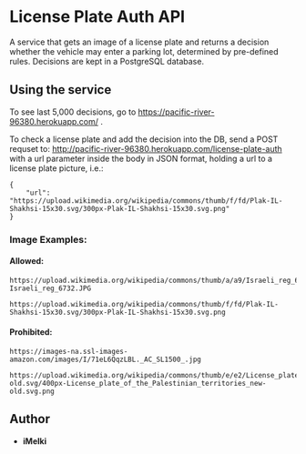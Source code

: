 # License Plate Auth API
A service that gets an image of a license plate and returns a
decision whether the vehicle may enter a parking lot, determined by pre-defined rules.
Decisions are kept in a PostgreSQL database.


## Using the service
To see last 5,000 decisions, go to https://pacific-river-96380.herokuapp.com/  .

To check a license plate and add the decision into the DB, send a POST requset to:
http://pacific-river-96380.herokuapp.com/license-plate-auth
with a url parameter inside the body in JSON format, 
holding a url to a license plate picture, i.e.:
```
{
    "url": "https://upload.wikimedia.org/wikipedia/commons/thumb/f/fd/Plak-IL-Shakhsi-15x30.svg/300px-Plak-IL-Shakhsi-15x30.svg.png"
}
```
  
### Image Examples:
#### Allowed:
```
https://upload.wikimedia.org/wikipedia/commons/thumb/a/a9/Israeli_reg_6732.JPG/250px-Israeli_reg_6732.JPG

https://upload.wikimedia.org/wikipedia/commons/thumb/f/fd/Plak-IL-Shakhsi-15x30.svg/300px-Plak-IL-Shakhsi-15x30.svg.png
```
#### Prohibited:
```
https://images-na.ssl-images-amazon.com/images/I/71eL6QqzLBL._AC_SL1500_.jpg

https://upload.wikimedia.org/wikipedia/commons/thumb/e/e2/License_plate_of_the_Palestinian_territories_new-old.svg/400px-License_plate_of_the_Palestinian_territories_new-old.svg.png
```


## Author
* **iMelki** 


